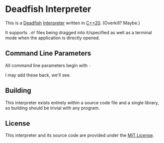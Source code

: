 # Deadfish Interpreter
This is a [Deadfish](https://esolangs.org/wiki/Deadfish) [Interpreter](https://www.geeksforgeeks.org/introduction-to-interpreters/) written in [C++20](https://en.cppreference.com/w/cpp/20). (Overkill? Maybe.)

It supports ``.df`` files being dragged into it/specified as well as a terminal mode when the application is directly opened.

## Command Line Parameters
All command line parameters begin with ``-``

I may add these back, we'll see.

## Building
This interpreter exists entirely within a source code file and a single library, so building should be trivial with any program.

## License
This interpreter and its source code are provided under the [MIT License](https://en.wikipedia.org/wiki/MIT_License).
